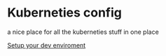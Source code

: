 # Kuberneties config

a nice place for all the kuberneties stuff in one place



[Setup your dev enviroment](dev_setup.md)